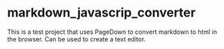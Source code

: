 markdown_javascrip_converter
============================

This is a test project that uses PageDown to convert markdown to html in the browser. Can be used to create a text editor.
